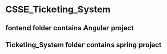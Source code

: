 # CSSE_Ticketing_System

## fontend folder contains Angular project

## Ticketing_System folder contains spring project
